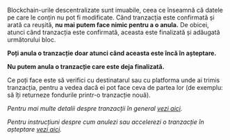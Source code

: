 Blockchain-urile descentralizate sunt imuabile, ceea ce înseamnă că datele pe care le conțin nu pot fi modificate. Când tranzacția este confirmată și arată ca reușită, **nu mai putem face nimic pentru a o anula.** De obicei, atunci când tranzacția este confirmată, aceasta este finalizată și adăugată următorului bloc. 


**Poți anula o tranzacție doar atunci când aceasta este încă în așteptare.**


**Nu putem anula o tranzacție care este deja finalizată.**


Ce poți face este să verifici cu destinatarul sau cu platforma unde ai trimis tranzacția, pentru a vedea dacă ei pot face ceva de partea lor (de exemplu: să îți returneze fondurile printr-o tranzacție nouă).


*Pentru mai multe detalii despre tranzacții în general [vezi aici](https://support.metamask.io/hc/en-us/articles/4410741657499-User-Guide-Transactions).*


*Pentru instrucțiuni despre cum anulezi sau accelerezi o tranzacție în așteptare [vezi aici](https://support.metamask.io/hc/en-us/articles/360015489251-How-to-speed-up-or-cancel-a-pending-transaction).*


 


 

